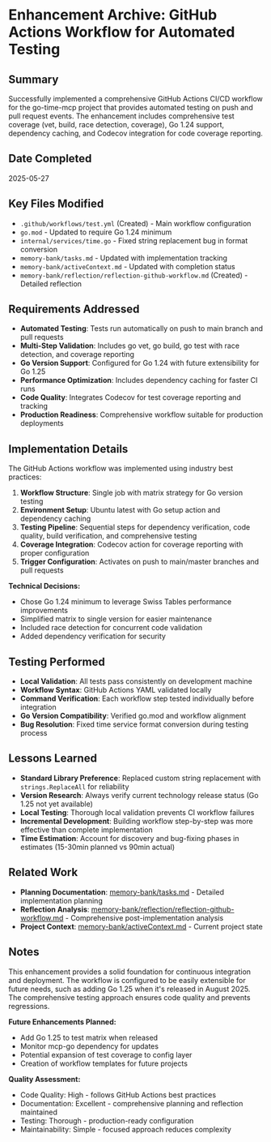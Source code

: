# Enhancement Archive: GitHub Actions Workflow for Automated Testing

## Summary
Successfully implemented a comprehensive GitHub Actions CI/CD workflow for the go-time-mcp project that provides automated testing on push and pull request events. The enhancement includes comprehensive test coverage (vet, build, race detection, coverage), Go 1.24 support, dependency caching, and Codecov integration for code coverage reporting.

## Date Completed
2025-05-27

## Key Files Modified
- `.github/workflows/test.yml` (Created) - Main workflow configuration
- `go.mod` - Updated to require Go 1.24 minimum
- `internal/services/time.go` - Fixed string replacement bug in format conversion
- `memory-bank/tasks.md` - Updated with implementation tracking
- `memory-bank/activeContext.md` - Updated with completion status
- `memory-bank/reflection/reflection-github-workflow.md` (Created) - Detailed reflection

## Requirements Addressed
- **Automated Testing**: Tests run automatically on push to main branch and pull requests
- **Multi-Step Validation**: Includes go vet, go build, go test with race detection, and coverage reporting
- **Go Version Support**: Configured for Go 1.24 with future extensibility for Go 1.25
- **Performance Optimization**: Includes dependency caching for faster CI runs
- **Code Quality**: Integrates Codecov for test coverage reporting and tracking
- **Production Readiness**: Comprehensive workflow suitable for production deployments

## Implementation Details
The GitHub Actions workflow was implemented using industry best practices:

1. **Workflow Structure**: Single job with matrix strategy for Go version testing
2. **Environment Setup**: Ubuntu latest with Go setup action and dependency caching
3. **Testing Pipeline**: Sequential steps for dependency verification, code quality, build verification, and comprehensive testing
4. **Coverage Integration**: Codecov action for coverage reporting with proper configuration
5. **Trigger Configuration**: Activates on push to main/master branches and pull requests

**Technical Decisions:**
- Chose Go 1.24 minimum to leverage Swiss Tables performance improvements
- Simplified matrix to single version for easier maintenance
- Included race detection for concurrent code validation
- Added dependency verification for security

## Testing Performed
- **Local Validation**: All tests pass consistently on development machine
- **Workflow Syntax**: GitHub Actions YAML validated locally
- **Command Verification**: Each workflow step tested individually before integration
- **Go Version Compatibility**: Verified go.mod and workflow alignment
- **Bug Resolution**: Fixed time service format conversion during testing process

## Lessons Learned
- **Standard Library Preference**: Replaced custom string replacement with `strings.ReplaceAll` for reliability
- **Version Research**: Always verify current technology release status (Go 1.25 not yet available)
- **Local Testing**: Thorough local validation prevents CI workflow failures
- **Incremental Development**: Building workflow step-by-step was more effective than complete implementation
- **Time Estimation**: Account for discovery and bug-fixing phases in estimates (15-30min planned vs 90min actual)

## Related Work
- **Planning Documentation**: [memory-bank/tasks.md](../../memory-bank/tasks.md) - Detailed implementation planning
- **Reflection Analysis**: [memory-bank/reflection/reflection-github-workflow.md](../../memory-bank/reflection/reflection-github-workflow.md) - Comprehensive post-implementation analysis
- **Project Context**: [memory-bank/activeContext.md](../../memory-bank/activeContext.md) - Current project state

## Notes
This enhancement provides a solid foundation for continuous integration and deployment. The workflow is configured to be easily extensible for future needs, such as adding Go 1.25 when it's released in August 2025. The comprehensive testing approach ensures code quality and prevents regressions.

**Future Enhancements Planned:**
- Add Go 1.25 to test matrix when released
- Monitor mcp-go dependency for updates
- Potential expansion of test coverage to config layer
- Creation of workflow templates for future projects

**Quality Assessment:**
- Code Quality: High - follows GitHub Actions best practices
- Documentation: Excellent - comprehensive planning and reflection maintained
- Testing: Thorough - production-ready configuration
- Maintainability: Simple - focused approach reduces complexity 